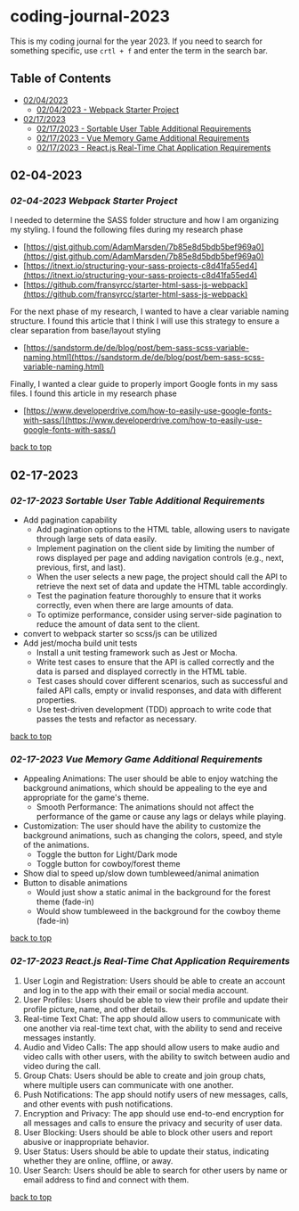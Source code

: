 # coding-journal-2023

This is my coding journal for the year 2023. If you need to search for something specific, use `crtl + f` and enter the term in the search bar.

## Table of Contents

- [02/04/2023](#02-04-2023)
  - [02/04/2023 - Webpack Starter Project](#02-04-2023-webpack-starter-project)
- [02/17/2023](#02-17-2023)
  - [02/17/2023 - Sortable User Table Additional Requirements](#02-17-2023-sortable-user-table-additional-requirements)
  - [02/17/2023 - Vue Memory Game Additional Requirements](#02-17-2023-vue-memory-game-additional-requirements)
  - [02/17/2023 - React.js Real-Time Chat Application Requirements](#02-17-2023-reactjs-real-time-chat-application-requirements)

## 02-04-2023

### ***02-04-2023 Webpack Starter Project***

I needed to determine the SASS folder structure and how I am organizing my styling. I found the following files during my research phase

- [https://gist.github.com/AdamMarsden/7b85e8d5bdb5bef969a0](https://gist.github.com/AdamMarsden/7b85e8d5bdb5bef969a0)
- [https://itnext.io/structuring-your-sass-projects-c8d41fa55ed4](https://itnext.io/structuring-your-sass-projects-c8d41fa55ed4)
- [https://github.com/fransyrcc/starter-html-sass-js-webpack](https://github.com/fransyrcc/starter-html-sass-js-webpack)

For the next phase of my research, I wanted to have a clear variable naming structure. I found this article that I think I will use this strategy to ensure a clear separation from base/layout styling 

- [https://sandstorm.de/de/blog/post/bem-sass-scss-variable-naming.html](https://sandstorm.de/de/blog/post/bem-sass-scss-variable-naming.html)

Finally, I wanted a clear guide to properly import Google fonts in my sass files. I found this article in my research phase

- [https://www.developerdrive.com/how-to-easily-use-google-fonts-with-sass/](https://www.developerdrive.com/how-to-easily-use-google-fonts-with-sass/)

[back to top](#coding-journal-2023)

## 02-17-2023

### ***02-17-2023 Sortable User Table Additional Requirements***

- Add pagination capability
    - Add pagination options to the HTML table, allowing users to navigate through large sets of data easily.
    - Implement pagination on the client side by limiting the number of rows displayed per page and adding navigation controls (e.g., next, previous, first, and last).
    - When the user selects a new page, the project should call the API to retrieve the next set of data and update the HTML table accordingly.
    - Test the pagination feature thoroughly to ensure that it works correctly, even when there are large amounts of data.
    - To optimize performance, consider using server-side pagination to reduce the amount of data sent to the client.
- convert to webpack starter so scss/js can be utilized
- Add jest/mocha build unit tests
    - Install a unit testing framework such as Jest or Mocha.
    - Write test cases to ensure that the API is called correctly and the data is parsed and displayed correctly in the HTML table.
    - Test cases should cover different scenarios, such as successful and failed API calls, empty or invalid responses, and data with different properties.
    - Use test-driven development (TDD) approach to write code that passes the tests and refactor as necessary.
  
[back to top](#coding-journal-2023)

### ***02-17-2023 Vue Memory Game Additional Requirements***

- Appealing Animations: The user should be able to enjoy watching the background animations, which should be appealing to the eye and appropriate for the game's theme.
  - Smooth Performance: The animations should not affect the performance of the game or cause any lags or delays while playing.
- Customization: The user should have the ability to customize the background animations, such as changing the colors, speed, and style of the animations.
  - Toggle the button for Light/Dark mode
  - Toggle button for cowboy/forest theme
- Show dial to speed up/slow down tumbleweed/animal animation
- Button to disable animations
  - Would just show a static animal in the background for the forest theme (fade-in)
  - Would show tumbleweed in the background for the cowboy theme (fade-in)

[back to top](#coding-journal-2023)
  
### ***02-17-2023 React.js Real-Time Chat Application Requirements***

1. User Login and Registration: Users should be able to create an account and log in to the app with their email or social media account.
2. User Profiles: Users should be able to view their profile and update their profile picture, name, and other details.
3. Real-time Text Chat: The app should allow users to communicate with one another via real-time text chat, with the ability to send and receive messages instantly.
4. Audio and Video Calls: The app should allow users to make audio and video calls with other users, with the ability to switch between audio and video during the call.
5. Group Chats: Users should be able to create and join group chats, where multiple users can communicate with one another.
6. Push Notifications: The app should notify users of new messages, calls, and other events with push notifications.
7. Encryption and Privacy: The app should use end-to-end encryption for all messages and calls to ensure the privacy and security of user data.
8. User Blocking: Users should be able to block other users and report abusive or inappropriate behavior.
9. User Status: Users should be able to update their status, indicating whether they are online, offline, or away.
10. User Search: Users should be able to search for other users by name or email address to find and connect with them.

[back to top](#coding-journal-2023)